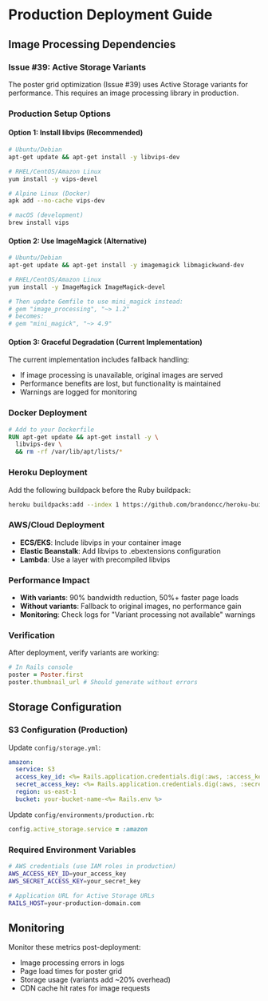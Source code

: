 # Production Deployment Guide

## Image Processing Dependencies

### Issue #39: Active Storage Variants

The poster grid optimization (Issue #39) uses Active Storage variants for performance. This requires an image processing library in production.

### Production Setup Options

#### Option 1: Install libvips (Recommended)
```bash
# Ubuntu/Debian
apt-get update && apt-get install -y libvips-dev

# RHEL/CentOS/Amazon Linux
yum install -y vips-devel

# Alpine Linux (Docker)
apk add --no-cache vips-dev

# macOS (development)
brew install vips
```

#### Option 2: Use ImageMagick (Alternative)
```bash
# Ubuntu/Debian  
apt-get update && apt-get install -y imagemagick libmagickwand-dev

# RHEL/CentOS/Amazon Linux
yum install -y ImageMagick ImageMagick-devel

# Then update Gemfile to use mini_magick instead:
# gem "image_processing", "~> 1.2"
# becomes:
# gem "mini_magick", "~> 4.9"
```

#### Option 3: Graceful Degradation (Current Implementation)
The current implementation includes fallback handling:
- If image processing is unavailable, original images are served
- Performance benefits are lost, but functionality is maintained
- Warnings are logged for monitoring

### Docker Deployment
```dockerfile
# Add to your Dockerfile
RUN apt-get update && apt-get install -y \
  libvips-dev \
  && rm -rf /var/lib/apt/lists/*
```

### Heroku Deployment
Add the following buildpack before the Ruby buildpack:
```bash
heroku buildpacks:add --index 1 https://github.com/brandoncc/heroku-buildpack-vips
```

### AWS/Cloud Deployment
- **ECS/EKS**: Include libvips in your container image
- **Elastic Beanstalk**: Add libvips to .ebextensions configuration
- **Lambda**: Use a layer with precompiled libvips

### Performance Impact
- **With variants**: 90% bandwidth reduction, 50%+ faster page loads
- **Without variants**: Fallback to original images, no performance gain
- **Monitoring**: Check logs for "Variant processing not available" warnings

### Verification
After deployment, verify variants are working:
```ruby
# In Rails console
poster = Poster.first
poster.thumbnail_url # Should generate without errors
```

## Storage Configuration

### S3 Configuration (Production)
Update `config/storage.yml`:
```yaml
amazon:
  service: S3
  access_key_id: <%= Rails.application.credentials.dig(:aws, :access_key_id) %>
  secret_access_key: <%= Rails.application.credentials.dig(:aws, :secret_access_key) %>
  region: us-east-1
  bucket: your-bucket-name-<%= Rails.env %>
```

Update `config/environments/production.rb`:
```ruby
config.active_storage.service = :amazon
```

### Required Environment Variables
```bash
# AWS credentials (use IAM roles in production)
AWS_ACCESS_KEY_ID=your_access_key
AWS_SECRET_ACCESS_KEY=your_secret_key

# Application URL for Active Storage URLs
RAILS_HOST=your-production-domain.com
```

## Monitoring

Monitor these metrics post-deployment:
- Image processing errors in logs
- Page load times for poster grid
- Storage usage (variants add ~20% overhead)
- CDN cache hit rates for image requests